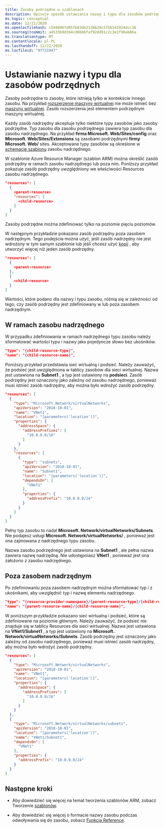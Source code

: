 ```yaml
---
title: Zasoby podrzędne w szablonach
description: Opisuje sposób ustawiania nazwy i typu dla zasobów podrzędnych w szablonie Azure Resource Manager.
ms.topic: conceptual
ms.date: 12/21/2020
ms.openlocfilehash: c594096fd95f663db2120b29c575b341924dcc36
ms.sourcegitcommit: a4533b9d3d4cd6bb6faf92dd91c2c3e1f98ab86a
ms.translationtype: MT
ms.contentlocale: pl-PL
ms.lasthandoff: 12/22/2020
ms.locfileid: "97721947"
---
```

# <a name="set-name-and-type-for-child-resources"></a>Ustawianie nazwy i typu dla zasobów podrzędnych

Zasoby podrzędne to zasoby, które istnieją tylko w kontekście innego zasobu. Na przykład [rozszerzenie maszyny wirtualnej](/azure/templates/microsoft.compute/virtualmachines/extensions) nie może istnieć bez [maszyny wirtualnej](/azure/templates/microsoft.compute/virtualmachines). Zasób rozszerzenia jest elementem podrzędnym maszyny wirtualnej.

Każdy zasób nadrzędny akceptuje tylko niektóre typy zasobów jako zasoby podrzędne. Typ zasobu dla zasobu podrzędnego zawiera typ zasobu dla zasobu nadrzędnego. Na przykład **firma Microsoft. Web/Sites/config** oraz **Microsoft. Web/Sites/Extensions** są zasobami podrzędnymi **firmy Microsoft. Web/** sites. Akceptowane typy zasobów są określone w [schemacie szablonu](https://github.com/Azure/azure-resource-manager-schemas) zasobu nadrzędnego.

W szablonie Azure Resource Manager (szablon ARM) można określić zasób podrzędny w ramach zasobu nadrzędnego lub poza nim. Poniższy przykład pokazuje zasób podrzędny uwzględniony we właściwości Resources zasobu nadrzędnego.

```json
"resources": [
  {
    <parent-resource>
    "resources": [
      <child-resource>
    ]
  }
]
```

Zasoby podrzędne można zdefiniować tylko na poziomie pięciu poziomów.

W następnym przykładzie pokazano zasób podrzędny poza zasobem nadrzędnym. Tego podejścia można użyć, jeśli zasób nadrzędny nie jest wdrożony w tym samym szablonie lub jeśli chcesz użyć [kopii](copy-resources.md) , aby utworzyć więcej niż jeden zasób podrzędny.

```json
"resources": [
  {
    <parent-resource>
  },
  {
    <child-resource>
  }
]
```

Wartości, które podano dla nazwy i typu zasobu, różnią się w zależności od tego, czy zasób podrzędny jest zdefiniowany w lub poza zasobem nadrzędnym.

## <a name="within-parent-resource"></a>W ramach zasobu nadrzędnego

W przypadku zdefiniowania w ramach nadrzędnego typu zasobu należy sformatować wartości typu i nazwy jako pojedyncze słowo bez ukośników.

```json
"type": "{child-resource-type}",
"name": "{child-resource-name}",
```

Poniższy przykład przedstawia sieć wirtualną i podsieć. Należy zauważyć, że podsieć jest uwzględniona w tablicy zasobów dla sieci wirtualnej. Nazwa jest ustawiona na **Subnet1** , a typ jest ustawiony na **podsieci**. Zasób podrzędny jest oznaczony jako zależny od zasobu nadrzędnego, ponieważ musi istnieć zasób nadrzędny, aby można było wdrożyć zasób podrzędny.

```json
"resources": [
  {
    "type": "Microsoft.Network/virtualNetworks",
    "apiVersion": "2018-10-01",
    "name": "VNet1",
    "location": "[parameters('location')]",
    "properties": {
      "addressSpace": {
        "addressPrefixes": [
          "10.0.0.0/16"
        ]
      }
    },
    "resources": [
      {
        "type": "subnets",
        "apiVersion": "2018-10-01",
        "name": "Subnet1",
        "location": "[parameters('location')]",
        "dependsOn": [
          "VNet1"
        ],
        "properties": {
          "addressPrefix": "10.0.0.0/24"
        }
      }
    ]
  }
]
```

Pełny typ zasobu to nadal **Microsoft. Network/virtualNetworks/Subnets**. Nie podajesz usługi **Microsoft. Network/virtualNetworks/** , ponieważ jest ona zajmowana z nadrzędnego typu zasobu.

Nazwa zasobu podrzędnego jest ustawiona na **Subnet1** , ale pełna nazwa zawiera nazwę nadrzędną. Nie udostępniasz **VNet1** , ponieważ jest ona założono z zasobu nadrzędnego.

## <a name="outside-parent-resource"></a>Poza zasobem nadrzędnym

Po zdefiniowaniu poza zasobem nadrzędnym można sformatować typ i z ukośnikami, aby uwzględnić typ i nazwę elementu nadrzędnego.

```json
"type": "{resource-provider-namespace}/{parent-resource-type}/{child-resource-type}",
"name": "{parent-resource-name}/{child-resource-name}",
```

W poniższym przykładzie pokazano sieć wirtualną i podsieć, które są zdefiniowane na poziomie głównym. Należy zauważyć, że podsieć nie znajduje się w tablicy Resources dla sieci wirtualnej. Nazwa jest ustawiona na **VNet1/Subnet1** , a typ jest ustawiony na **Microsoft. Network/virtualNetworks/Subnets**. Zasób podrzędny jest oznaczony jako zależny od zasobu nadrzędnego, ponieważ musi istnieć zasób nadrzędny, aby można było wdrożyć zasób podrzędny.

```json
"resources": [
  {
    "type": "Microsoft.Network/virtualNetworks",
    "apiVersion": "2018-10-01",
    "name": "VNet1",
    "location": "[parameters('location')]",
    "properties": {
      "addressSpace": {
        "addressPrefixes": [
          "10.0.0.0/16"
        ]
      }
    }
  },
  {
    "type": "Microsoft.Network/virtualNetworks/subnets",
    "apiVersion": "2018-10-01",
    "location": "[parameters('location')]",
    "name": "VNet1/Subnet1",
    "dependsOn": [
      "VNet1"
    ],
    "properties": {
      "addressPrefix": "10.0.0.0/24"
    }
  }
]
```

## <a name="next-steps"></a>Następne kroki

* Aby dowiedzieć się więcej na temat tworzenia szablonów ARM, zobacz Tworzenie [szablonów](template-syntax.md).

* Aby dowiedzieć się więcej o formacie nazwy zasobu podczas odwoływania się do zasobu, zobacz [Funkcja Reference](template-functions-resource.md#reference).
